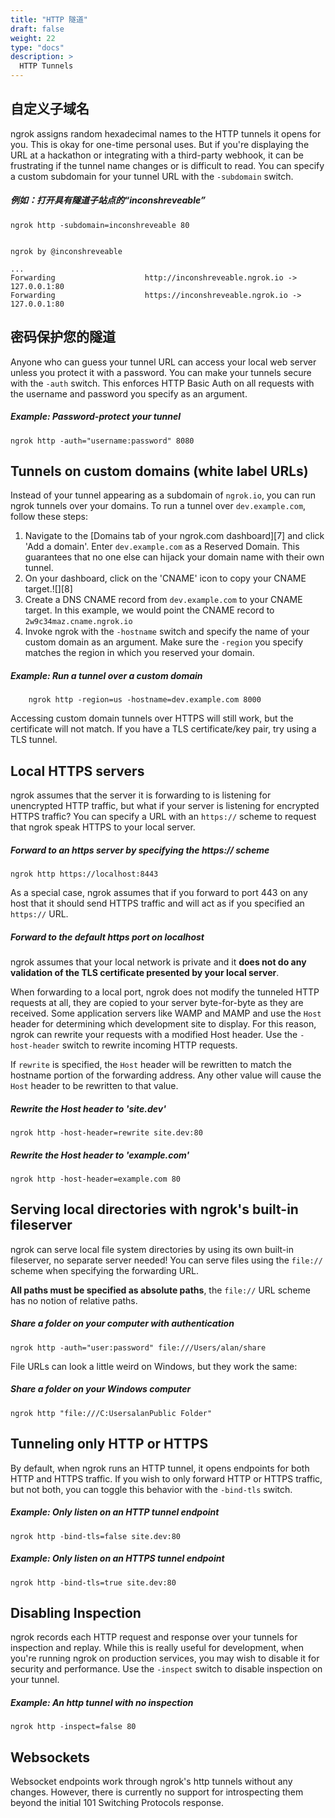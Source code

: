 ```yaml
---
title: "HTTP 隧道"
draft: false
weight: 22
type: "docs"
description: >
  HTTP Tunnels
---
```


## 自定义子域名

ngrok assigns random hexadecimal names to the HTTP tunnels it opens for you. This is okay for one-time personal uses. But if you're displaying the URL at a hackathon or integrating with a third-party webhook, it can be frustrating if the tunnel name changes or is difficult to read. You can specify a custom subdomain for your tunnel URL with the `-subdomain` switch.

##### 例如：打开具有隧道子站点的“inconshreveable”

    ngrok http -subdomain=inconshreveable 80


    ngrok by @inconshreveable

    ...
    Forwarding                    http://inconshreveable.ngrok.io -> 127.0.0.1:80
    Forwarding                    https://inconshreveable.ngrok.io -> 127.0.0.1:80

## 密码保护您的隧道

Anyone who can guess your tunnel URL can access your local web server unless you protect it with a password. You can make your tunnels secure with the `-auth` switch. This enforces HTTP Basic Auth on all requests with the username and password you specify as an argument.

##### Example: Password-protect your tunnel

    ngrok http -auth="username:password" 8080

## Tunnels on custom domains (white label URLs)

Instead of your tunnel appearing as a subdomain of `ngrok.io`, you can run ngrok tunnels over your domains. To run a tunnel over `dev.example.com`, follow these steps:

1. Navigate to the [Domains tab of your ngrok.com dashboard][7] and click 'Add a domain'. Enter `dev.example.com` as a Reserved Domain. This guarantees that no one else can hijack your domain name with their own tunnel.
2. On your dashboard, click on the 'CNAME' icon to copy your CNAME target.![][8]
3. Create a DNS CNAME record from `dev.example.com` to your CNAME target. In this example, we would point the CNAME record to `2w9c34maz.cname.ngrok.io`
4. Invoke ngrok with the `-hostname` switch and specify the name of your custom domain as an argument. Make sure the `-region` you specify matches the region in which you reserved your domain.

##### Example: Run a tunnel over a custom domain

        ngrok http -region=us -hostname=dev.example.com 8000

Accessing custom domain tunnels over HTTPS will still work, but the certificate will not match. If you have a TLS certificate/key pair, try using a TLS tunnel.

## Local HTTPS servers

ngrok assumes that the server it is forwarding to is listening for unencrypted HTTP traffic, but what if your server is listening for encrypted HTTPS traffic? You can specify a URL with an `https://` scheme to request that ngrok speak HTTPS to your local server.

##### Forward to an https server by specifying the https:// scheme

    ngrok http https://localhost:8443

As a special case, ngrok assumes that if you forward to port 443 on any host that it should send HTTPS traffic and will act as if you specified an `https://` URL.

##### Forward to the default https port on localhost

ngrok assumes that your local network is private and it **does not do any validation of the TLS certificate presented by your local server**.

When forwarding to a local port, ngrok does not modify the tunneled HTTP requests at all, they are copied to your server byte-for-byte as they are received. Some application servers like WAMP and MAMP and use the `Host` header for determining which development site to display. For this reason, ngrok can rewrite your requests with a modified Host header. Use the `-host-header` switch to rewrite incoming HTTP requests.

If `rewrite` is specified, the `Host` header will be rewritten to match the hostname portion of the forwarding address. Any other value will cause the `Host` header to be rewritten to that value.

##### Rewrite the Host header to 'site.dev'

    ngrok http -host-header=rewrite site.dev:80

##### Rewrite the Host header to 'example.com'

    ngrok http -host-header=example.com 80

## Serving local directories with ngrok's built-in fileserver

ngrok can serve local file system directories by using its own built-in fileserver, no separate server needed! You can serve files using the `file://` scheme when specifying the forwarding URL.

**All paths must be specified as absolute paths**, the `file://` URL scheme has no notion of relative paths.

##### Share a folder on your computer with authentication

    ngrok http -auth="user:password" file:///Users/alan/share

File URLs can look a little weird on Windows, but they work the same:

##### Share a folder on your Windows computer

    ngrok http "file:///C:UsersalanPublic Folder"

## Tunneling only HTTP or HTTPS

By default, when ngrok runs an HTTP tunnel, it opens endpoints for both HTTP and HTTPS traffic. If you wish to only forward HTTP or HTTPS traffic, but not both, you can toggle this behavior with the `-bind-tls` switch.

##### Example: Only listen on an HTTP tunnel endpoint

    ngrok http -bind-tls=false site.dev:80

##### Example: Only listen on an HTTPS tunnel endpoint

    ngrok http -bind-tls=true site.dev:80

## Disabling Inspection

ngrok records each HTTP request and response over your tunnels for inspection and replay. While this is really useful for development, when you're running ngrok on production services, you may wish to disable it for security and performance. Use the `-inspect` switch to disable inspection on your tunnel.

##### Example: An http tunnel with no inspection

    ngrok http -inspect=false 80

## Websockets

Websocket endpoints work through ngrok's http tunnels without any changes. However, there is currently no support for introspecting them beyond the initial 101 Switching Protocols response.
